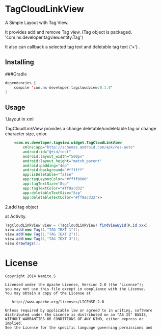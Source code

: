 TagCloudLinkView
================

A Simple Layout with Tag View.

It provides add and remove Tag view.
(Tag object is packaged. 'com.ns.developer.tagview.entity.Tag')

It also can callback a selected tag text and deletable tag text ('×') .

Installing
----

###Gradle
```java
dependencies {
    compile 'com.ns-developer:tagcloudview:0.1.0'
}
```

Usage
-----
1.layout in xml

TagCloudLinkView provides a change deletable/undeletable tag or change character size, color.

```xml
    <com.ns.developer.tagview.widget.TagCloudLinkView
        xmlns:app="http://schemas.android.com/apk/res-auto"
        android:id="@+id/test"
        android:layout_width="500px"
        android:layout_height="match_parent"
        android:padding="4dp"
        android:background="#ffffff"
        app:isDeletable="false"
        app:tagLayoutColor="#ffff0000"
        app:tagTextSize="8sp"
        app:tagTextColor="#ff9acd32"
        app:deletableTextSize="8sp"
        app:deletableTextColor="#ff9acd32"/>
```

2.add tag object

at Activity.
```java
TagCloudLinkView view = (TagCloudLinkView) findViewById(R.id.xxx);
view.add(new Tag(1,"TAG TEXT 1"));
view.add(new Tag(1,"TAG TEXT 2"));
view.add(new Tag(1,"TAG TEXT 3"));
view.drawTags();
```

License
=======

    Copyright 2014 Namito.S

    Licensed under the Apache License, Version 2.0 (the "License");
    you may not use this file except in compliance with the License.
    You may obtain a copy of the License at

       http://www.apache.org/licenses/LICENSE-2.0

    Unless required by applicable law or agreed to in writing, software
    distributed under the License is distributed on an "AS IS" BASIS,
    WITHOUT WARRANTIES OR CONDITIONS OF ANY KIND, either express or implied.
    See the License for the specific language governing permissions and



